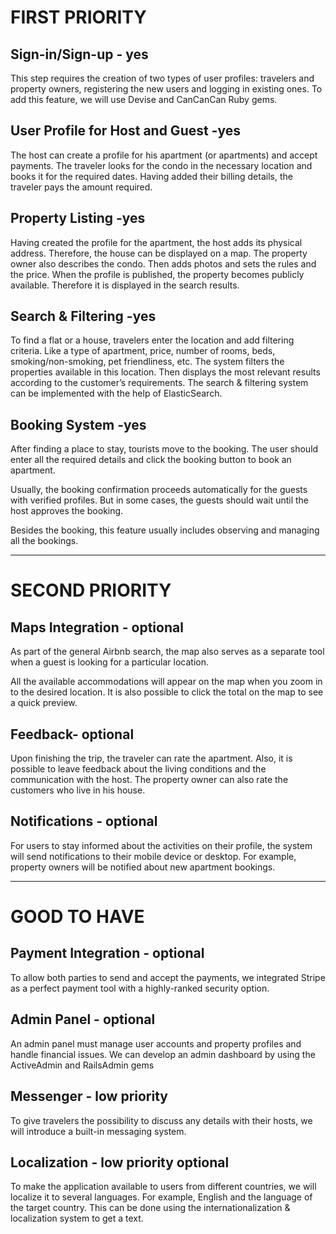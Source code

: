 
# FIRST PRIORITY 
## Sign-in/Sign-up - yes
This step requires the creation of two types of user profiles: travelers and property owners, registering the new users and logging in existing ones. To add this feature, we will use Devise and CanCanCan Ruby gems.

## User Profile for Host and Guest -yes
The host can create a profile for his apartment (or apartments) and accept payments. The traveler looks for the condo in the necessary location and books it for the required dates. Having added their billing details, the traveler pays the amount required.

## Property Listing -yes
Having created the profile for the apartment, the host adds its physical address. Therefore, the house can be displayed on a map. The property owner also describes the condo. Then adds photos and sets the rules and the price. When the profile is published, the property becomes publicly available. Therefore it is displayed in the search results.


## Search & Filtering -yes 
To find a flat or a house, travelers enter the location and add filtering criteria. Like a type of apartment, price, number of rooms, beds, smoking/non-smoking, pet friendliness, etc. The system filters the properties available in this location. Then displays the most relevant results according to the customer’s requirements. The search & filtering system can be implemented with the help of ElasticSearch.

## Booking System -yes
After finding a place to stay, tourists move to the booking. The user should enter all the required details and click the booking button to book an apartment.

Usually, the booking confirmation proceeds automatically for the guests with verified profiles. But in some cases, the guests should wait until the host approves the booking.

Besides the booking, this feature usually includes observing and managing all the bookings.

------------------------------------------------------------------
# SECOND PRIORITY

## Maps Integration - optional
As part of the general Airbnb search, the map also serves as a separate tool when a guest is looking for a particular location.  

All the available accommodations will appear on the map when you zoom in to the desired location. It is also possible to click the total on the map to see a quick preview.

## Feedback- optional
Upon finishing the trip, the traveler can rate the apartment. Also, it is possible to leave feedback about the living conditions and the communication with the host. The property owner can also rate the customers who live in his house.

## Notifications - optional
For users to stay informed about the activities on their profile, the system will send notifications to their mobile device or desktop. For example, property owners will be notified about new apartment bookings.

--------------------------------------------------------------------------------------

# GOOD TO HAVE

## Payment Integration - optional
To allow both parties to send and accept the payments, we integrated Stripe as a perfect payment tool with a highly-ranked security option.



## Admin Panel - optional
An admin panel must manage user accounts and property profiles and handle financial issues. We can develop an admin dashboard by using the ActiveAdmin and RailsAdmin gems

## Messenger - low priority
To give travelers the possibility to discuss any details with their hosts, we will introduce a built-in messaging system.

## Localization - low priority optional
To make the application available to users from different countries, we will localize it to several languages. For example, English and the language of the target country. This can be done using the internationalization & localization system to get a text.
